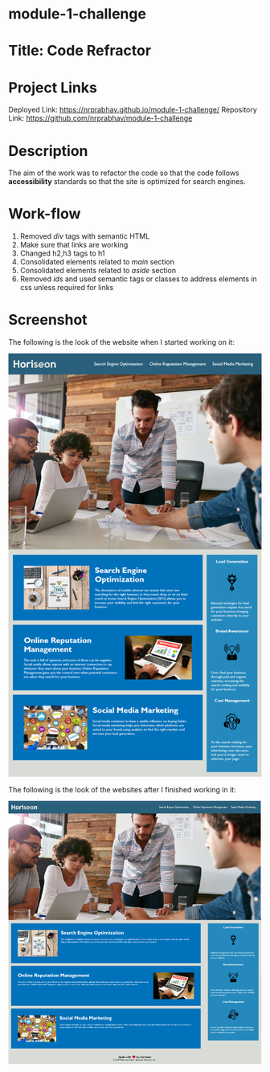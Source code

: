 # module-1-challenge

# Title: Code Refractor

# Project Links
Deployed Link: https://nrprabhav.github.io/module-1-challenge/
Repository Link: https://github.com/nrprabhav/module-1-challenge

# Description
The aim of the work was to refactor the code so that the code follows **accessibility** standards so that the site is optimized for search engines.

# Work-flow
1. Removed *div* tags with semantic HTML
2. Make sure that links are working
3. Changed h2,h3 tags to h1
4. Consolidated elements related to *main* section
5. Consolidated elements related to *aside* section
6. Removed *ids* and used semantic tags or classes to address elements in css unless required for links

# Screenshot
The following is the look of the website when I started working on it:

![](\assets\images\01-html-css-git-challenge-demo.png)

The following is the look of the websites after I finished working in it:

![](\assets\images\01-html-css-git-challenge-final.PNG)